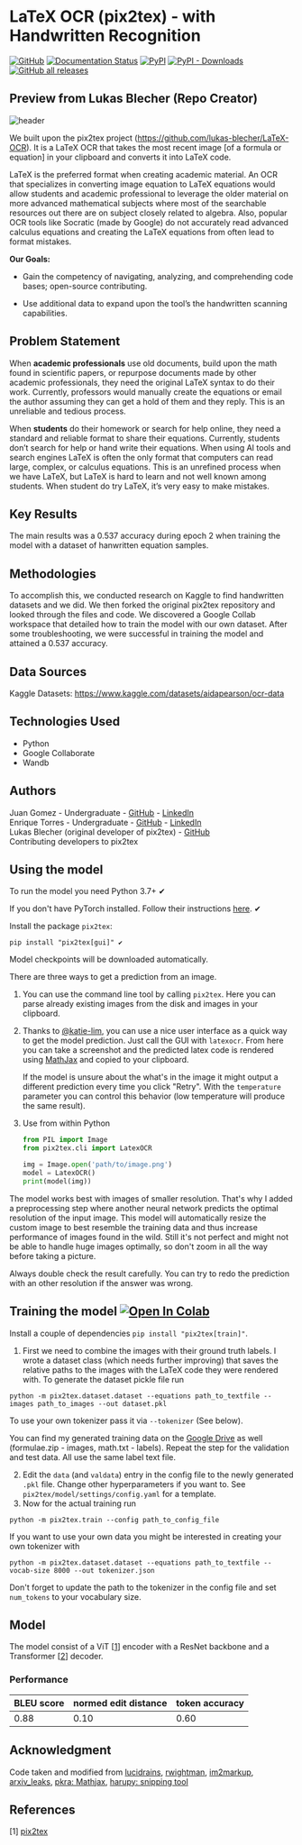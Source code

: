 # LaTeX OCR (pix2tex) - with Handwritten Recognition

[![GitHub](https://img.shields.io/github/license/lukas-blecher/LaTeX-OCR)](https://github.com/lukas-blecher/LaTeX-OCR) [![Documentation Status](https://readthedocs.org/projects/pix2tex/badge/?version=latest)](https://pix2tex.readthedocs.io/en/latest/?badge=latest) [![PyPI](https://img.shields.io/pypi/v/pix2tex?logo=pypi)](https://pypi.org/project/pix2tex) [![PyPI - Downloads](https://img.shields.io/pypi/dm/pix2tex?logo=pypi)](https://pypi.org/project/pix2tex) [![GitHub all releases](https://img.shields.io/github/downloads/lukas-blecher/LaTeX-OCR/total?color=blue&logo=github)](https://github.com/lukas-blecher/LaTeX-OCR/releases) 


## Preview from Lukas Blecher (Repo Creator)

![header](https://user-images.githubusercontent.com/55287601/109183599-69431f00-778e-11eb-9809-d42b9451e018.png)


We built upon the pix2tex project (https://github.com/lukas-blecher/LaTeX-OCR). It is a LaTeX OCR that takes the most recent image [of a formula or equation] in your clipboard and converts it into LaTeX code.

LaTeX is the preferred format when creating academic material. An OCR that specializes in converting image equation to LaTeX equations would allow students and academic professional to leverage the older material on more advanced mathematical subjects where most of the searchable resources out there are on subject closely related to algebra. Also, popular OCR tools like Socratic (made by Google) do not accurately read advanced calculus equations and creating the LaTeX equations from often lead to format mistakes.

**Our Goals:**

- Gain the competency of navigating, analyzing, and comprehending code bases; open-source contributing.

- Use additional data to expand upon the tool’s the handwritten scanning capabilities.


## Problem Statement <!--- do not change this line -->

When **academic professionals** use old documents, build upon the math found in scientific papers, or repurpose documents made by other academic professionals, they need the original LaTeX syntax to do their work. Currently, professors would manually create the equations or email the author assuming they can get a hold of them and they reply. This is an unreliable and tedious process.

When **students** do their homework or search for help online, they need a standard and reliable format to share their equations. Currently, students don’t search for help or hand write their equations. When using AI tools and search engines LaTeX is often the only format that computers can read large, complex, or calculus equations. This is an unrefined process when we have LaTeX, but LaTeX is hard to learn and not well known among students. When student do try LaTeX, it’s very easy to make mistakes.


## Key Results <!--- do not change this line -->

The main results was a 0.537 accuracy during epoch 2 when training the model with a dataset of hanwritten equation samples.


## Methodologies <!--- do not change this line -->

To accomplish this, we conducted research on Kaggle to find handwritten datasets and we did. We then forked the original pix2tex repository and looked through the files and code. We discovered a Google Collab workspace that detailed how to train the model with our own dataset. After some troubleshooting, we were successful in training the model and attained a 0.537 accuracy.


## Data Sources 

Kaggle Datasets: https://www.kaggle.com/datasets/aidapearson/ocr-data


## Technologies Used <!--- do not change this line -->

- Python
- Google Collaborate
- Wandb


## Authors <!--- do not change this line -->

Juan Gomez - Undergraduate - [GitHub](https://github.com/6uan) - [LinkedIn](https://www.linkedin.com/in/j-gomez-/) <br>
Enrique Torres - Undergraduate - [GitHub](https://github.com/EnriqueTMT) - [LinkedIn](https://www.linkedin.com/in/tenrique/) <br>
Lukas Blecher (original developer of pix2tex) - [GitHub](https://github.com/lukas-blecher) <br>
Contributing developers to pix2tex <br>


## Using the model
To run the model you need Python 3.7+ ✔

If you don't have PyTorch installed. Follow their instructions [here](https://pytorch.org/get-started/locally/). ✔

Install the package `pix2tex`: 

```
pip install "pix2tex[gui]" ✔
```

Model checkpoints will be downloaded automatically.

There are three ways to get a prediction from an image. 
1. You can use the command line tool by calling `pix2tex`. Here you can parse already existing images from the disk and images in your clipboard.

2. Thanks to [@katie-lim](https://github.com/katie-lim), you can use a nice user interface as a quick way to get the model prediction. Just call the GUI with `latexocr`. From here you can take a screenshot and the predicted latex code is rendered using [MathJax](https://www.mathjax.org/) and copied to your clipboard.

    If the model is unsure about the what's in the image it might output a different prediction every time you click "Retry". With the `temperature` parameter you can control this behavior (low temperature will produce the same result).

3. Use from within Python
    ```python
    from PIL import Image
    from pix2tex.cli import LatexOCR
    
    img = Image.open('path/to/image.png')
    model = LatexOCR()
    print(model(img))
    ```

The model works best with images of smaller resolution. That's why I added a preprocessing step where another neural network predicts the optimal resolution of the input image. This model will automatically resize the custom image to best resemble the training data and thus increase performance of images found in the wild. Still it's not perfect and might not be able to handle huge images optimally, so don't zoom in all the way before taking a picture. 

Always double check the result carefully. You can try to redo the prediction with an other resolution if the answer was wrong.

## Training the model [![Open In Colab](https://colab.research.google.com/assets/colab-badge.svg)](https://colab.research.google.com/github/lukas-blecher/LaTeX-OCR/blob/main/notebooks/LaTeX_OCR_training.ipynb)

Install a couple of dependencies `pip install "pix2tex[train]"`.
1. First we need to combine the images with their ground truth labels. I wrote a dataset class (which needs further improving) that saves the relative paths to the images with the LaTeX code they were rendered with. To generate the dataset pickle file run 

```
python -m pix2tex.dataset.dataset --equations path_to_textfile --images path_to_images --out dataset.pkl
```
To use your own tokenizer pass it via `--tokenizer` (See below).

You can find my generated training data on the [Google Drive](https://drive.google.com/drive/folders/13CA4vAmOmD_I_dSbvLp-Lf0s6KiaNfuO) as well (formulae.zip - images, math.txt - labels). Repeat the step for the validation and test data. All use the same label text file.

2. Edit the `data` (and `valdata`) entry in the config file to the newly generated `.pkl` file. Change other hyperparameters if you want to. See `pix2tex/model/settings/config.yaml` for a template.
3. Now for the actual training run 
```
python -m pix2tex.train --config path_to_config_file
```

If you want to use your own data you might be interested in creating your own tokenizer with
```
python -m pix2tex.dataset.dataset --equations path_to_textfile --vocab-size 8000 --out tokenizer.json
```
Don't forget to update the path to the tokenizer in the config file and set `num_tokens` to your vocabulary size.

## Model
The model consist of a ViT [[1](#References)] encoder with a ResNet backbone and a Transformer [[2](#References)] decoder.

### Performance
| BLEU score | normed edit distance | token accuracy |
| ---------- | -------------------- | -------------- |
| 0.88       | 0.10                 | 0.60           |


## Acknowledgment
Code taken and modified from [lucidrains](https://github.com/lucidrains), [rwightman](https://github.com/rwightman/pytorch-image-models), [im2markup](https://github.com/harvardnlp/im2markup), [arxiv_leaks](https://github.com/soskek/arxiv_leaks), [pkra: Mathjax](https://github.com/pkra/MathJax-single-file), [harupy: snipping tool](https://github.com/harupy/snipping-tool)

## References
[1] [pix2tex](https://github.com/lukas-blecher/LaTeX-OCR)

